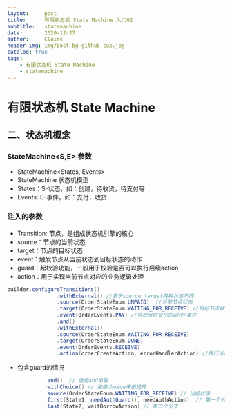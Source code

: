 ```yaml
---
layout:     post
title:      有限状态机 State Machine 入门02
subtitle:   statemachine
date:       2020-12-27
author:     Claire
header-img: img/post-bg-github-cup.jpg
catalog: true
tags:
    - 有限状态机 State Machine
    - statemachine
---
```


# 有限状态机 State Machine 

## 二、状态机概念

### StateMachine<S,E> 参数

- StateMachine<States, Events>
- StateMachine 状态机模型
- States：S-状态，如：创建，待收货，待支付等
- Events: E-事件，如：支付，收货

### 注入的参数

- Transition: 节点，是组成状态机引擎的核心
- source：节点的当前状态 
- target：节点的目标状态
- event：触发节点从当前状态到目标状态的动作
- guard：起校验功能，一般用于校验是否可以执行后续action
- action：用于实现当前节点对应的业务逻辑处理

```java
builder.configureTransitions()
                .withExternal() //表示source target两种状态不同
                .source(OrderStateEnum.UNPAID)  //当前节点状态
                .target(OrderStateEnum.WAITING_FOR_RECEIVE) //目标节点状态，这里是设置了个中间状态
                .event(OrderEvents.PAY) //导致当前变化的动作/事件
                .and()
                .withExternal()
                .source(OrderStateEnum.WAITING_FOR_RECEIVE)
                .target(OrderStateEnum.DONE)
                .event(OrderEvents.RECEIVE)
                .action(orderCreateAction, errorHandlerAction) //执行当前状态变更导致的业务逻辑处理，以及出异常时的处理
```

- 包含guard的情况

```java
            .and()  // 使用and串联
            .withChoice() // 使用choice来做选择
            .source(OrderStateEnum.WAITING_FOR_RECEIVE) // 当前状态
            .first(State1, needAuthGuard(), needAuthAction)  // 第一个分支
            .last(State2, waitBorrowAction) // 第二个分支
```